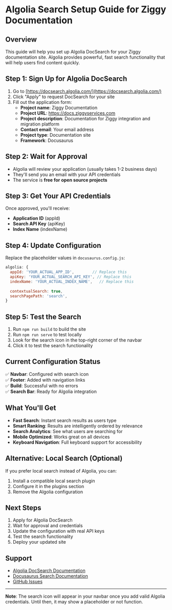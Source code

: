 # Algolia Search Setup Guide for Ziggy Documentation

## Overview
This guide will help you set up Algolia DocSearch for your Ziggy documentation site. Algolia provides powerful, fast search functionality that will help users find content quickly.

## Step 1: Sign Up for Algolia DocSearch

1. Go to [https://docsearch.algolia.com/](https://docsearch.algolia.com/)
2. Click "Apply" to request DocSearch for your site
3. Fill out the application form:
   - **Project name**: Ziggy Documentation
   - **Project URL**: https://docs.ziggyservices.com
   - **Project description**: Documentation for Ziggy integration and migration platform
   - **Contact email**: Your email address
   - **Project type**: Documentation site
   - **Framework**: Docusaurus

## Step 2: Wait for Approval
- Algolia will review your application (usually takes 1-2 business days)
- They'll send you an email with your API credentials
- The service is **free for open source projects**

## Step 3: Get Your API Credentials
Once approved, you'll receive:
- **Application ID** (appId)
- **Search API Key** (apiKey) 
- **Index Name** (indexName)

## Step 4: Update Configuration
Replace the placeholder values in `docusaurus.config.js`:

```javascript
algolia: {
  appId: 'YOUR_ACTUAL_APP_ID',        // Replace this
  apiKey: 'YOUR_ACTUAL_SEARCH_API_KEY', // Replace this  
  indexName: 'YOUR_ACTUAL_INDEX_NAME',   // Replace this
  
  contextualSearch: true,
  searchPagePath: 'search',
}
```

## Step 5: Test the Search
1. Run `npm run build` to build the site
2. Run `npm run serve` to test locally
3. Look for the search icon in the top-right corner of the navbar
4. Click it to test the search functionality

## Current Configuration Status
✅ **Navbar**: Configured with search icon  
✅ **Footer**: Added with navigation links  
✅ **Build**: Successful with no errors  
✅ **Search Bar**: Ready for Algolia integration  

## What You'll Get
- **Fast Search**: Instant search results as users type
- **Smart Ranking**: Results are intelligently ordered by relevance
- **Search Analytics**: See what users are searching for
- **Mobile Optimized**: Works great on all devices
- **Keyboard Navigation**: Full keyboard support for accessibility

## Alternative: Local Search (Optional)
If you prefer local search instead of Algolia, you can:
1. Install a compatible local search plugin
2. Configure it in the plugins section
3. Remove the Algolia configuration

## Next Steps
1. Apply for Algolia DocSearch
2. Wait for approval and credentials
3. Update the configuration with real API keys
4. Test the search functionality
5. Deploy your updated site

## Support
- [Algolia DocSearch Documentation](https://docsearch.algolia.com/docs/)
- [Docusaurus Search Documentation](https://docusaurus.io/docs/search)
- [GitHub Issues](https://github.com/ziggyservices/ziggyusaurus/issues)

---

**Note**: The search icon will appear in your navbar once you add valid Algolia credentials. Until then, it may show a placeholder or not function.

